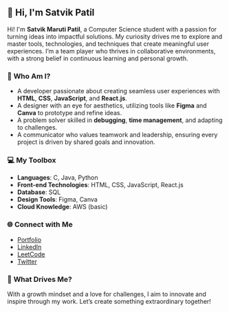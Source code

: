 
## 👋 Hi, I'm Satvik Patil  

Hi! I'm **Satvik Maruti Patil**, a Computer Science student with a passion for turning ideas into impactful solutions. My curiosity drives me to explore and master tools, technologies, and techniques that create meaningful user experiences. I’m a team player who thrives in collaborative environments, with a strong belief in continuous learning and personal growth.

### 🌟 **Who Am I?**  
- A developer passionate about creating seamless user experiences with **HTML**, **CSS**, **JavaScript**, and **React.js**.  
- A designer with an eye for aesthetics, utilizing tools like **Figma** and **Canva** to prototype and refine ideas.  
- A problem solver skilled in **debugging**, **time management**, and adapting to challenges.  
- A communicator who values teamwork and leadership, ensuring every project is driven by shared goals and innovation.  

### 💻 **My Toolbox**  
- **Languages**: C, Java, Python  
- **Front-end Technologies**: HTML, CSS, JavaScript, React.js  
- **Database**: SQL  
- **Design Tools**: Figma, Canva  
- **Cloud Knowledge**: AWS (basic)  

### 🌐 **Connect with Me**  
- [Portfolio](https://my-profile-three-omega.vercel.app/)  
- [LinkedIn](https://in/satvikpatil)  
- [LeetCode](https://leetcode.com/u/satvikmpatil/)  
- [Twitter](https://x.com/SatvikMPatil?s=09)  

### 🌱 **What Drives Me?**  
With a growth mindset and a love for challenges, I aim to innovate and inspire through my work. Let’s create something extraordinary together!  
